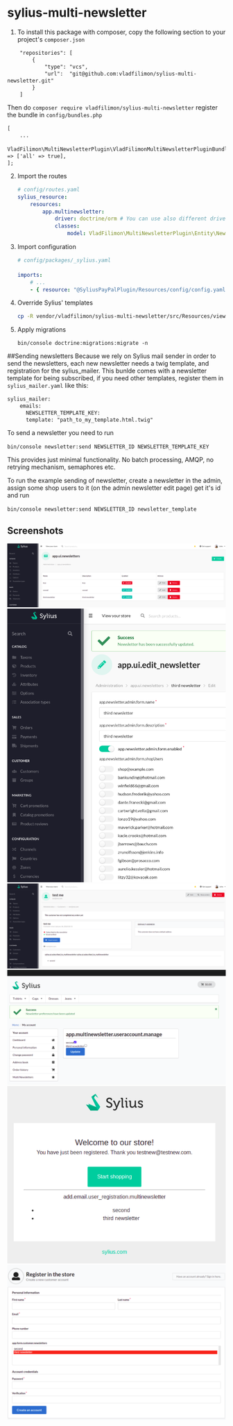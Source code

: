 # sylius-multi-newsletter
1. To install this package with composer, copy the following section to your project's `composer.json`
```
    "repositories": [
        {
            "type": "vcs",
            "url":  "git@github.com:vladfilimon/sylius-multi-newsletter.git"
        }
    ]
```
Then do `composer require vladfilimon/sylius-multi-newsletter`
register the bundle in `config/bundles.php`
```
[
    ...
    VladFilimon\MultiNewsletterPlugin\VladFilimonMultiNewsletterPluginBundle::class => ['all' => true],
];
```

2. Import the routes

    ```yaml
    # config/routes.yaml
    sylius_resource:
        resources:
            app.multinewsletter:
                driver: doctrine/orm # You can use also different driver here
                classes:
                    model: VladFilimon\MultiNewsletterPlugin\Entity\Newsletter
    ```

3. Import configuration

   ```yaml
   # config/packages/_sylius.yaml

   imports:
       # ...
       - { resource: "@SyliusPayPalPlugin/Resources/config/config.yaml" }
   ```

3. Override Sylius' templates

    ```bash
    cp -R vendor/vladfilimon/sylius-multi-newsletter/src/Resources/views/bundles/* templates/bundles/
    ```

4. Apply migrations

   ```
   bin/console doctrine:migrations:migrate -n
   ```
##Sending newsletters
Because we rely on Sylius mail sender in order to send the newsletters, each new newsletter needs a twig template, and registration for the sylius_mailer.
This bunlde comes with a newsletter template for being subscribed, if you need other templates, register them in `sylius_mailer.yaml` like this:
```
sylius_mailer:
    emails:
      NEWSLETTER_TEMPLATE_KEY:
      template: "path_to_my_template.html.twig"
```
To send a newsletter you need to run

`bin/console newsletter:send NEWSLETTER_ID NEWSLETTER_TEMPLATE_KEY`

This provides just minimal functionality. No batch processing, AMQP, no retrying mechanism, semaphores etc.

To run the example sending of newsletter, create a newsletter in the admin, assign some shop users to it (on the admin newsletter edit page) get it's id and run

`bin/console newsletter:send NEWSLETTER_ID newsletter_template`
## Screenshots
![alt text](https://github.com/vladfilimon/sylius-multi-newsletter/blob/main/docs/screenshots/newsletter_admin_list.png?raw=true)
![alt text](https://github.com/vladfilimon/sylius-multi-newsletter/blob/main/docs/screenshots/newsletter_admin_edit.png?raw=true)
![alt text](https://github.com/vladfilimon/sylius-multi-newsletter/blob/main/docs/screenshots/newsletter_admin_customer_edit.png?raw=true)
![alt text](https://github.com/vladfilimon/sylius-multi-newsletter/blob/main/docs/screenshots/newsletter_customer_account.png?raw=true)
![alt text](https://github.com/vladfilimon/sylius-multi-newsletter/blob/main/docs/screenshots/newsletter_email.png?raw=true)
![alt text](https://github.com/vladfilimon/sylius-multi-newsletter/blob/main/docs/screenshots/newsletter_register.png?raw=true)

